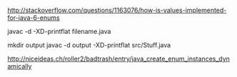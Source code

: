 

http://stackoverflow.com/questions/1163076/how-is-values-implemented-for-java-6-enums

javac -d <output directory> -XD-printflat filename.java

mkdir output
javac -d output -XD-printflat src/Stuff.java

http://niceideas.ch/roller2/badtrash/entry/java_create_enum_instances_dynamically

